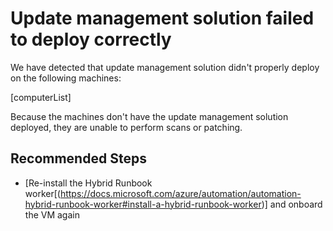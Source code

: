 <properties
pageTitle="The Update Management solution failed to deploy correctly"
description="The Update Management solution failed to deploy correctly"
infoBubbleText="The Update Management solution did not deploy successfully. See details on the right."
service="microsoft.automation"
resource="automationaccounts"
authors="georgewallace"
ms.author="gwallace"
displayOrder=""
articleId="Update_0875B566-AF30-4581-830F-B49426C05164"
diagnosticScenario="AAUpdateSolutionFailedInsights"
selfHelpType="diagnostics"
supportTopicIds="32599861,32599878,32599924,32599864,32599866,32599868,32599870,32599903,32599925,32599936,32599937"
productPesIds="15607"
cloudEnvironments="public, Fairfax"
	ownershipId="Compute_Automation"
/>

# Update management solution failed to deploy correctly

<!--/issueDescription-->
We have detected that update management solution didn't properly deploy on the following machines:

<!--$computerList-->[computerList]<!--/$computerList-->

Because the machines don't have the update management solution deployed, they are unable to perform scans or patching.
<!--/issueDescription-->

## **Recommended Steps**

* [Re-install the Hybrid Runbook worker[(https://docs.microsoft.com/azure/automation/automation-hybrid-runbook-worker#install-a-hybrid-runbook-worker)] and onboard the VM again
